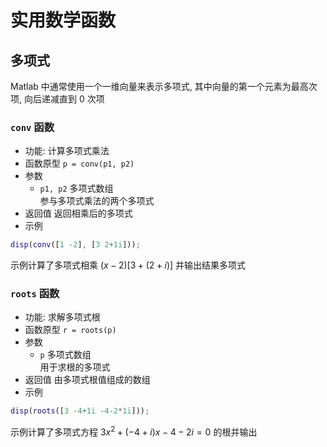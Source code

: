 # 实用数学函数
## 多项式
Matlab 中通常使用一个一维向量来表示多项式, 其中向量的第一个元素为最高次项, 向后递减直到 $0$ 次项

### `conv` 函数
* 功能: 计算多项式乘法
* 函数原型 `p = conv(p1, p2)`
* 参数
    * `p1, p2` 多项式数组  
    参与多项式乘法的两个多项式
* 返回值
返回相乘后的多项式
* 示例
```matlab
disp(conv([1 -2], [3 2+1i]));
``` 
示例计算了多项式相乘 $(x-2)[3+(2+i)]$ 并输出结果多项式

### `roots` 函数
* 功能: 求解多项式根
* 函数原型 `r = roots(p)`
* 参数
    * `p` 多项式数组  
    用于求根的多项式
* 返回值
由多项式根值组成的数组
* 示例
```matlab
disp(roots([3 -4+1i -4-2*1i]));
``` 
示例计算了多项式方程 $3x^2+(-4+i)x-4-2i=0$ 的根并输出

